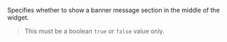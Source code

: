 Specifies whether to show a banner message section in the middle of the widget.

> This must be a boolean `true` or `false` value only.
